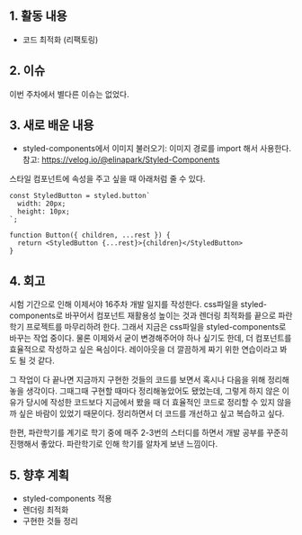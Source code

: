 ## 1. 활동 내용
- 코드 최적화 (리팩토링)

## 2. 이슈
이번 주차에서 별다른 이슈는 없었다.

## 3. 새로 배운 내용
- styled-components에서 이미지 불러오기: 이미지 경로를 import 해서 사용한다.  
참고: https://velog.io/@elinapark/Styled-Components

스타일 컴포넌트에 속성을 주고 싶을 때 아래처럼 줄 수 있다.
```
const StyledButton = styled.button`
  width: 20px;
  height: 10px;
`;

function Button({ children, ...rest }) {
  return <StyledButton {...rest}>{children}</StyledButton>
}
```

## 4. 회고
시험 기간으로 인해 이제서야 16주차 개발 일지를 작성한다.
css파일을 styled-components로 바꾸어서 컴포넌트 재활용성 높이는 것과 렌더링 최적화를 끝으로 파란학기 프로젝트를 마무리하려 한다.
그래서 지금은 css파일을 styled-components로 바꾸는 작업 중이다. 물론 이제와서 굳이 변경해주어야 하나 싶기도 한데, 더 컴포넌트를 효율적으로 작성하고 싶은 욕심이다.
레이아웃을 더 깔끔하게 짜기 위한 연습이라고 봐도 될 것 같다.

그 작업이 다 끝나면 지금까지 구현한 것들의 코드를 보면서 혹시나 다음을 위해 정리해놓을 생각이다.
그때그때 구현할 때마다 정리해놓았어도 됐었는데, 그렇게 하지 않은 이유가 당시에 작성한 코드보다 지금에서 봤을 때 더 효율적인 코드로 정리할 수 있지 않을까 싶은 바람이 있었기 때문이다.
정리하면서 더 코드를 개선하고 싶고 복습하고 싶다.

한편, 파란학기를 계기로 학기 중에 매주 2-3번의 스터디를 하면서 개발 공부를 꾸준히 진행해서 좋았다. 파란학기로 인해 학기를 알차게 보낸 느낌이다.

## 5. 향후 계획
- styled-components 적용
- 렌더링 최적화
- 구현한 것들 정리
